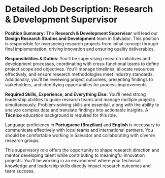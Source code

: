 # Detailed Job Description: Research & Development Supervisor

**Position Summary:**
The **Research & Development Supervisor** will lead our **Design Research Studies and Development** team in Salvador. This position is responsible for overseeing research projects from initial concept through final implementation, driving innovation and ensuring quality deliverables.

**Responsibilities & Duties:**
You'll be supervising research initiatives and development processes, coordinating with cross-functional teams to define project scope and objectives. You'll manage timelines, allocate resources effectively, and ensure research methodologies meet industry standards. Additionally, you'll be reviewing project outcomes, presenting findings to stakeholders, and identifying opportunities for process improvements.

**Required Skills, Experience, and Everything Else:**
You'll need strong leadership abilities to guide research teams and manage multiple projects simultaneously. Problem-solving skills are essential, along with the ability to analyze complex data and translate findings into actionable insights. A **Técnico** education background is required for this role. 

Language proficiency in **Portuguese (Brazilian)** and **English** is necessary to communicate effectively with local teams and international partners. You should be comfortable working in Salvador and collaborating with diverse research groups.

This supervisory role offers the opportunity to shape research direction and mentor developing talent while contributing to meaningful innovation projects. You'll be working in an environment where your technical knowledge and leadership skills directly impact research outcomes and team success.